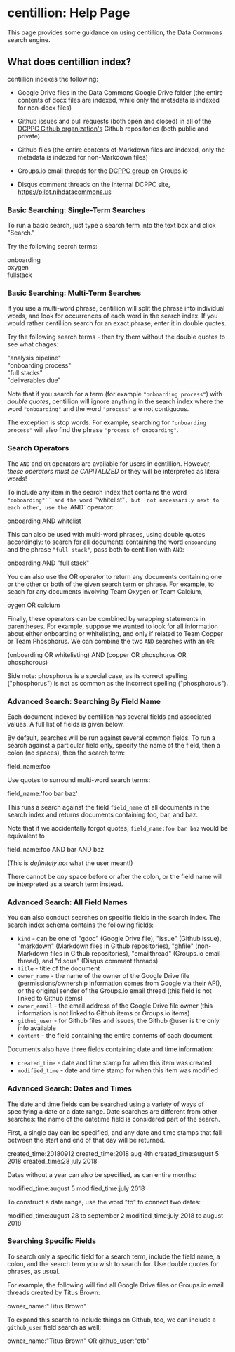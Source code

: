 # centillion: Help Page

This page provides some guidance on using centillion,
the Data Commons search engine.

## What does centillion index?

centillion indexes the following:

- Google Drive files in the Data Commons Google Drive
  folder (the entire contents of docx files are indexed,
  while only the metadata is indexed for non-docx files)

- Github issues and pull requests (both open and closed)
  in all of the [DCPPC Github organization's](https://github.com/dcppc)
  Github repositories (both public and private)

- Github files (the entire contents of Markdown files
  are indexed, only the metadata is indexed for
  non-Markdown files)

- Groups.io email threads for the [DCPPC group](https://dcppc.groups.io/)
  on Groups.io

- Disqus comment threads on the internal DCPPC site,
  <https://pilot.nihdatacommons.us>




### Basic Searching: Single-Term Searches

To run a basic search, just type a search term into the text box and click "Search."

Try the following search terms:

<div class="alert alert-info" role="alert">
onboarding
</div>

<div class="alert alert-info" role="alert">
oxygen
</div>

<div class="alert alert-info" role="alert">
fullstack
</div>

### Basic Searching: Multi-Term Searches

If you use a multi-word phrase, centillion will split
the phrase into individual words, and look for
occurrences of each word in the search index. If you
would rather centillion search for an exact phrase,
enter it in double quotes.

Try the following search terms - then try them without
the double quotes to see what chages:

<div class="alert alert-info" role="alert">
"analysis pipeline"
</div>

<div class="alert alert-info" role="alert">
"onboarding process"
</div>

<div class="alert alert-info" role="alert">
"full stacks"
</div>

<div class="alert alert-info" role="alert">
"deliverables due"
</div>

Note that if you search for a term (for example
`"onboarding process"`) with _double quotes_, centillion
will ignore anything in the search index where the word
`"onboarding"` and the word `"process"` are not contiguous.

The exception is stop words. For example, searching for
`"onboarding process"` will also find the phrase 
`"process of onboarding"`.


### Search Operators

The `AND` and `OR` operators are available for users in
centillion. However, _these operators must be CAPITALIZED_
or they will be interpreted as literal words!

To include any item in the search index that contains
the word `"onboarding"`` and the word `"whitelist"`, but 
not necessarily next to each other, use the `AND` operator:

<div class="alert alert-info" role="alert">
onboarding AND whitelist
</div>

This can also be used with multi-word phrases, using
double quotes accordingly: to search for all documents
containing the word `onboarding` and the phrase
`"full stack"`, pass both to centillion with `AND`:

<div class="alert alert-info" role="alert">
onboarding AND "full stack"
</div>

You can also use the OR operator to return any
documents containing one or the other or both of the
given search term or phrase. For example, to seach for
any documents involving Team Oxygen or Team Calcium,

<div class="alert alert-info" role="alert">
oygen OR calcium
</div>

Finally, these operators can be combined by wrapping
statements in parentheses. For example, suppose we
wanted to look for all information about either
onboarding or whitelisting, and only if related to Team
Copper or Team Phosphorus. We can combine the two `AND`
searches with an `OR`:

<div class="alert alert-info" role="alert">
(onboarding OR whitelisting) AND (copper OR phosphorus OR phosphorous)
</div>

Side note: phosphorus is a special case, as its correct
spelling ("phosphorus") is not as common as the incorrect
spelling ("phosphorous").


### Advanced Search: Searching By Field Name

Each document indexed by centillion has several
fields and associated values. A full list of fields
is given below.

By default, searches will be run against several
common fields. To run a search against a particular
field only, specify the name of the field, then a
colon (no spaces), then the search term:

<div class="alert alert-info" role="alert">
field_name:foo
</div>

Use quotes to surround multi-word search terms:

<div class="alert alert-info" role="alert">
field_name:'foo bar baz'
</div>

This runs a search against the field `field_name`
of all documents in the search index and returns
documents containing foo, bar, and baz.

Note that if we accidentally forgot quotes, 
`field_name:foo bar baz` would be equivalent to

<div class="alert alert-info" role="alert">
field_name:foo AND bar AND baz
</div>

(This is _definitely not_ what the user meant!)

There cannot be _any_ space before or after the colon,
or the field name will be interpreted as a search term 
instead. 

### Advanced Search: All Field Names

You can also conduct searches on specific fields in the search index. The
search index schema contains the following fields:

* `kind` - can be one of "gdoc" (Google Drive file), "issue" (Github issue),
  "markdown" (Markdown files in Github repositories), "ghfile" (non-Markdown
  files in Github repositories), "emailthread" (Groups.io email thread), and
  "disqus" (Disqus comment threads)
* `title` - title of the document
* `owner_name` - the name of the owner of the Google Drive file
  (permissions/ownership information comes from Google via their API), or the
  original sender of the Groups.io email thread (this field is not linked to
  Github items)
* `owner_email` - the email address of the Google Drive file owner (this
  information is not linked to Github items or Groups.io items)
* `github_user` - for Github files and issues, the Github @user is the only
  info available
* `content` - the field containing the entire contents of each document

Documents also have three fields containing date and time information:

* `created_time` - date and time stamp for when this item was created
* `modified_time` - date and time stamp for when this item was modified


### Advanced Search: Dates and Times

The date and time fields can be searched using a variety
of ways of specifying a date or a date range.
Date searches are different from other searches:
the name of the datetime field is considered part
of the search.

First, a single day can be specified, and any date and time
stamps that fall between the start and end of that day
will be returned.

<div class="alert alert-info" role="alert">
created_time:20180912
created_time:2018 aug 4th
created_time:august 5 2018
created_time:28 july 2018
</div>

Dates without a year can also be specified,
as can entire months:

<div class="alert alert-info" role="alert">
modified_time:august 5
modified_time:july 2018
</div>

To construct a date range, use the word "to"
to connect two dates:

<div class="alert alert-info" role="alert">
modified_time:august 28 to september 2
modified_time:july 2018 to august 2018
</div>


### Searching Specific Fields

To search only a specific field for a search term, include the field name, a
colon, and the search term you wish to search for. Use double quotes for
phrases, as usual.

For example, the following will find all Google Drive files or Groups.io email
threads created by Titus Brown:

<div class="alert alert-info" role="alert">
owner_name:"Titus Brown"
</div>

To expand this search to include things on Github, too, we can include a
`github_user` field search as well: 

<div class="alert alert-info" role="alert">
owner_name:"Titus Brown" OR github_user:"ctb"
</div>


